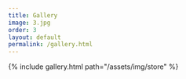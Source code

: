 ```yaml
---
title: Gallery
image: 3.jpg
order: 3
layout: default
permalink: /gallery.html
---
```

{% include gallery.html path="/assets/img/store" %}